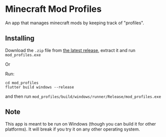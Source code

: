 # Minecraft Mod Profiles
An app that manages minecraft mods by keeping track of "profiles".

## Installing
Download the `.zip` file from [the latest release](https://github.com/zeeshanok/minecraft-mod-profiles/releases/latest), extract it and run `mod_profiles.exe`

Or

Run:
```
cd mod_profiles
flutter build windows --release
```
and then run `mod_profiles/build/windows/runner/Release/mod_profiles.exe`
## Note
This app is meant to be run on Windows (though you can build it for other platforms).
It will break if you try it on any other operating system.
